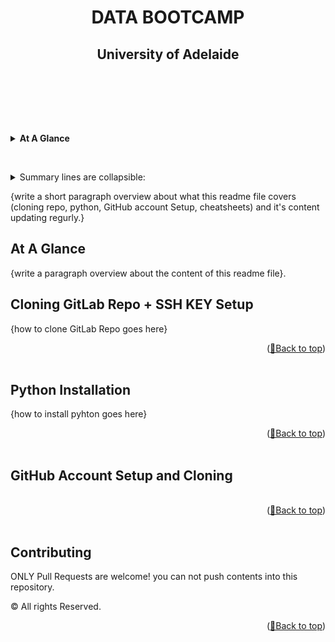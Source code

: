 
<!-- ┳┓┏┓┏┳┓┏┓  ┳┓┏┓┏┓┏┳┓┏┓┏┓┳┳┓┏┓ -->
<!-- ┃┃┣┫ ┃ ┣┫  ┣┫┃┃┃┃ ┃ ┃ ┣┫┃┃┃┃┃ -->
<!-- ┻┛┛┗ ┻ ┛┗  ┻┛┗┛┗┛ ┻ ┗┛┛┗┛ ┗┣┛ -->

<div id="top"></div>


<h1 align="center">DATA BOOTCAMP</h1>
<h2 align="center">University of Adelaide</h3>
<!-- <h4 align="center">README COLLECTIN</h4> -->
<br><br><br>

<!---------------------------------ACCORDION 2 MENU---------------------------------------------->
<br><details>
<summary font><b>At A Glance</b></summary>
<div id="Glance"></div>

## At A Glance
{write a paragraph overview about the content of this readme file}.
<br>
</details>





<br><details>
<summary>Summary lines are collapsible:</summary>
Hiding the details until expanded.
</details>














<!-----------------------------------------OLD NAV-------------------------------------->
<!-- <br><br>
<div align="center">
———————— ≡≡≡≡≡≡ ————————
<br> -->
<!-- TABLE OF CONTENTS -->
<!-- <details align="center">
  <summary> <b>Table of Contents</b></summary>
  <ul>
        <li><a href="#Glance">At A Glance</a> </li>
        <li><a href="#CloneGitLab">Cloning GitLab Repo + SSH KEY Setup</a></li>
        <li><a href="#pythonInstallation">Python Installation</a></li>
        <li><a href="#GitHub">GitHub Account Setup and Cloning</a></li>
        <li><a href="#Copyright">© Copyright</a></li>
  </ul>
</details>
———————— ≡≡≡≡≡≡ ————————
</div><br> -->
<!------------------------------------------------------------------------------->
<!-- <h4 align="center">README COLLECTIN</h4> -->
{write a short paragraph overview about what this readme file covers (cloning repo, python, GitHub account Setup, cheatsheets) and it's content updating regurly.}

<!------------------------------------------------------------------------------->
<div id="Glance"></div>

## At A Glance
{write a paragraph overview about the content of this readme file}.
<br>


<!------------------------------------------------------------------------------->
<div id="CloneGitLab"></div>

## Cloning GitLab Repo + SSH KEY Setup
{how to clone GitLab Repo goes here}
<br>

<div align="right">(<a href="#top">🔼Back to top</a>)</div><br>



<!------------------------------------------------------------------------------->
<div id="pythonInstallation"></div>

## Python Installation
{how to install pyhton goes here}
<br>

<div align="right">(<a href="#top">🔼Back to top</a>)</div><br>



<!------------------------------------------------------------------------------->
<div id="GitHub"></div>

## GitHub Account Setup and Cloning



<br>

<div align="right">(<a href="#top">🔼Back to top</a>)</div><br>



<!------------------------------------------------------------------------------->

<div id="Copyright"></div>

## Contributing

ONLY Pull Requests are welcome! you can not push contents into this repository.

© All rights Reserved.

<div align="right">(<a href="#top">🔼Back to top</a>)</div><br><br>


<script>
    function toggleAccordion(element) {
        element.parentElement.classList.toggle('active');
    }
</script>
<!-- DEPOT: -->
<!-- ![Screenshot](Images/Ganache_contract_creation.png) -->
<!-- [KaseiCoin.sol](Code/KaseiCoin.sol) -->
<!-- * Ganache -->

